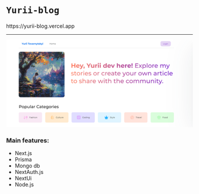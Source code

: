 
<h1 class="red-text"><code>Yurii-blog</code>
</h1>
https://yurii-blog.vercel.app

<hr/>

<img width="1680" alt="Screenshot" src="./bg.png">

### Main features: 
 - Next.js 
 - Prisma
 - Mongo db
 - NextAuth.js
 - NextUi
 - Node.js
 
